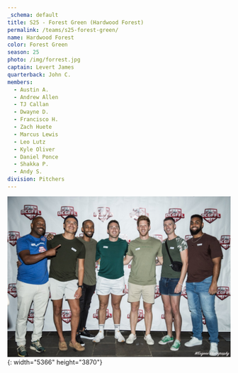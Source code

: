 ```yaml
---
_schema: default
title: S25 - Forest Green (Hardwood Forest)
permalink: /teams/s25-forest-green/
name: Hardwood Forest
color: Forest Green
season: 25
photo: /img/forrest.jpg
captain: Levert James
quarterback: John C.
members:
  - Austin A.
  - Andrew Allen
  - TJ Callan
  - Dwayne D.
  - Francisco H.
  - Zach Huete
  - Marcus Lewis
  - Leo Lutz
  - Kyle Oliver
  - Daniel Ponce
  - Shakka P.
  - Andy S.
division: Pitchers
---
```

![](/img/forrest.jpg){: width="5366" height="3870"}